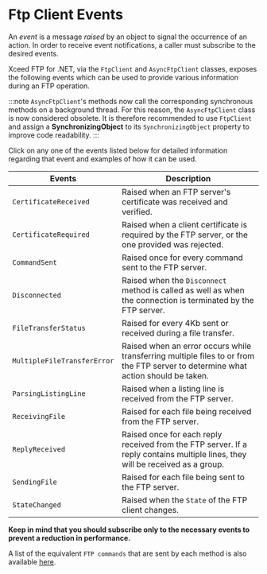 # Ftp Client Events

An *event* is a message *raised* by an object to signal the occurrence of an action. In order to receive event notifications, a caller must subscribe to the desired events.

Xceed FTP for .NET, via the `FtpClient` and `AsyncFtpClient` classes, exposes the following events which can be used to provide various information during an FTP operation.

:::note
`AsyncFtpClient`'s methods now call the corresponding synchronous methods on a background thread. For this reason, the `AsyncFtpClient` class is now considered obsolete. It is therefore recommended to use `FtpClient` and assign a **SynchronizingObject** to its `SynchronizingObject` property to improve code readability.
:::

Click on any one of the events listed below for detailed information regarding that event and examples of how it can be used.

| Events                                   | Description                                                                                 |
|------------------------------------------|---------------------------------------------------------------------------------------------|
| `CertificateReceived`                    | Raised when an FTP server's certificate was received and verified.                          |
| `CertificateRequired`                    | Raised when a client certificate is required by the FTP server, or the one provided was rejected. |
| `CommandSent`                            | Raised once for every command sent to the FTP server.                                       |
| `Disconnected`                           | Raised when the `Disconnect` method is called as well as when the connection is terminated by the FTP server. |
| `FileTransferStatus`                     | Raised for every 4Kb sent or received during a file transfer.                               |
| `MultipleFileTransferError`              | Raised when an error occurs while transferring multiple files to or from the FTP server to determine what action should be taken. |
| `ParsingListingLine`                     | Raised when a listing line is received from the FTP server.                                 |
| `ReceivingFile`                          | Raised for each file being received from the FTP server.                                    |
| `ReplyReceived`                          | Raised once for each reply received from the FTP server. If a reply contains multiple lines, they will be received as a group. |
| `SendingFile`                            | Raised for each file being sent to the FTP server.                                           |
| `StateChanged`                           | Raised when the `State` of the FTP client changes.                                           |

**Keep in mind that you should subscribe only to the necessary events to prevent a reduction in performance.**

A list of the equivalent `FTP commands` that are sent by each method is also available [here](/ftp/basic-concepts/ftp-capabilities/ftp-glossary/ftp-commands).
